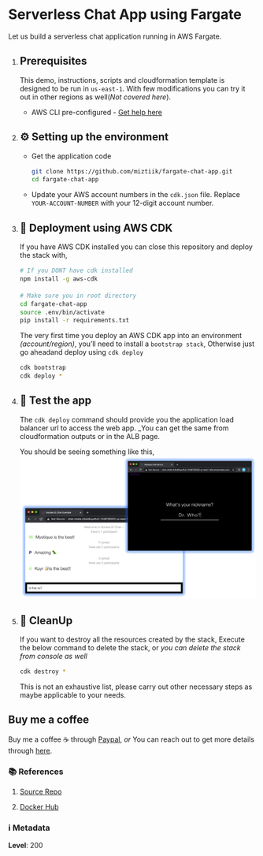
# Serverless Chat App using Fargate

Let us build a serverless chat application running in AWS Fargate.

1. ## Prerequisites

    This demo, instructions, scripts and cloudformation template is designed to be run in `us-east-1`. With few modifications you can try it out in other regions as well(_Not covered here_).

    - AWS CLI pre-configured - [Get help here](https://youtu.be/TPyyfmQte0U)

1. ## ⚙️ Setting up the environment

    - Get the application code

        ```bash
        git clone https://github.com/miztiik/fargate-chat-app.git
        cd fargate-chat-app
        ```

    - Update your AWS account numbers in the `cdk.json` file. Replace `YOUR-ACCOUNT-NUMBER` with your 12-digit account number.

1. ## 🚀 Deployment using AWS CDK

    If you have AWS CDK installed you can close this repository and deploy the stack with,

    ```bash
    # If you DONT have cdk installed
    npm install -g aws-cdk

    # Make sure you in root directory
    cd fargate-chat-app
    source .env/bin/activate
    pip install -r requirements.txt
    ```

    The very first time you deploy an AWS CDK app into an environment _(account/region)_, you’ll need to install a `bootstrap stack`, Otherwise just go aheadand   deploy using `cdk deploy`

    ```bash
    cdk bootstrap
    cdk deploy *
    ```

1. ## 🔬 Test the app

    The `cdk deploy` command should provide you the application load balancer url to access the web app. _You can get the same from cloudformation outputs or in the ALB page.

    You should be seeing something like this,
    ![Server Chat App using Fargate](images/miztiik-fargate-chat-app_00.png)

1. ## 🧹 CleanUp

    If you want to destroy all the resources created by the stack, Execute the below command to delete the stack, or _you can delete the stack from console as well_

    ```bash
    cdk destroy *
    ```

    This is not an exhaustive list, please carry out other necessary steps as maybe applicable to your needs.

## Buy me a coffee

Buy me a coffee ☕ through [Paypal](https://paypal.me/valaxy), _or_ You can reach out to get more details through [here](https://youtube.com/c/valaxytechnologies/about).

### 📚 References

1. [Source Repo](https://github.com/socketio/socket.io/tree/master/examples/chat)

1. [Docker Hub](https://hub.docker.com/repository/docker/mystique/fargate-chat-app)

### ℹ️ Metadata

**Level**: 200
